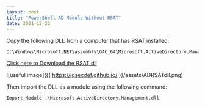 ```yaml
---
layout: post
title: "PowerShell AD Module Without RSAT"
date: 2021-12-22
---
```


<p>Copy the following DLL from a computer that has RSAT installed:

<pre><code>C:\Windows\Microsoft.NET\assembly\GAC_64\Microsoft.ActiveDirectory.Management</code></pre>

[Click here to Download the RSAT dll](/assets/Microsoft.ActiveDirectory.Management.dll)
                                             
![useful image]({{ https://jdsecdef.github.io/ }}/assets/ADRSATdll.png)

Then import the DLL as a module using the following command:</P>

<pre><code>Import-Module .\Microsoft.ActiveDirectory.Management.dll</code></pre>